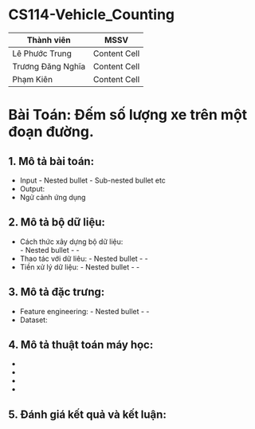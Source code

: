 # CS114-Vehicle_Counting
| Thành viên  | MSSV |
| ------------- | ------------- |
| Lê Phước Trung  | Content Cell  |
| Trương Đăng Nghĩa  | Content Cell  |
| Phạm Kiên | Content Cell  |
# Bài Toán: Đếm số lượng xe trên một đoạn đường.
## 1. Mô tả bài toán:
  - Input
              - Nested bullet
                  - Sub-nested bullet etc
  - Output:
  - Ngử cảnh ứng dụng
## 2. Mô tả bộ dữ liệu:
  - Cách thức xây dựng bộ dữ liệu:  
              - Nested bullet
              -
              -
  - Thao tác với dữ liêu:
              - Nested bullet
              -
              -
  - Tiền xử lý dữ liệu:
              - Nested bullet
              -
              -
## 3. Mô tả đặc trưng:
  - Feature engineering:
              - Nested bullet
              -
              -
  - Dataset:
## 4. Mô tả thuật toán máy học:
  -
  -
  -
  -
## 5. Đánh giá kết quả và kết luận:

  

